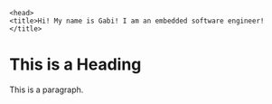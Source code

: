 <!DOCTYPE html>
<html lang="en">
  
    <head>
    <title>Hi! My name is Gabi! I am an embedded software engineer!</title>
  </head>
  <body>
    <h1>This is a Heading</h1>
    <p>This is a paragraph.</p>
  </body>
   
</html>
